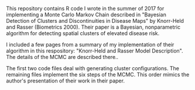 This repository contains R code I wrote in the summer of 2017 for implementing a Monte Carlo Markov Chain described in "Bayesian Detection of Clusters and Discontinuities in Disease Maps" by Knorr-Held and Rasser (Biometrics 2000).  Their paper is a Bayesian, nonparametric algorithm for detecting spatial clusters of elevated disease risk.  

I included a few pages from a summary of my implementation of their algorithm in this respository: "Knorr-Held and Rasser Model Description".  The details of the MCMC are described there..

The first two code files deal with generating cluster configurations.  The remaining files implement the six steps of the MCMC.  This order mimics the author's presentation of their work in their paper.










